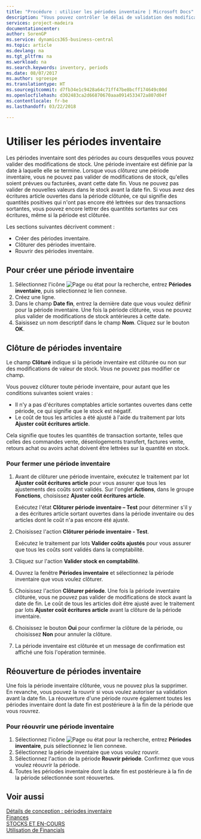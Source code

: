 ```yaml
---
title: "Procédure : utiliser les périodes inventaire | Microsoft Docs"
description: "Vous pouvez contrôler le délai de validation des modifications du stock en définissant des périodes inventaire."
services: project-madeira
documentationcenter: 
author: SorenGP
ms.service: dynamics365-business-central
ms.topic: article
ms.devlang: na
ms.tgt_pltfrm: na
ms.workload: na
ms.search.keywords: inventory, periods
ms.date: 08/07/2017
ms.author: sgroespe
ms.translationtype: HT
ms.sourcegitcommit: d7fb34e1c9428a64c71ff47be8bcff174649c00d
ms.openlocfilehash: d302483ca2d66870670aaa0914533472a807d04f
ms.contentlocale: fr-be
ms.lasthandoff: 03/22/2018

---
```

# <a name="work-with-inventory-periods"></a>Utiliser les périodes inventaire
Les périodes inventaire sont des périodes au cours desquelles vous pouvez valider des modifications de stock. Une période inventaire est définie par la date à laquelle elle se termine. Lorsque vous clôturez une période inventaire, vous ne pouvez pas valider de modifications de stock, qu'elles soient prévues ou facturées, avant cette date fin. Vous ne pouvez pas valider de nouvelles valeurs dans le stock avant la date fin. Si vous avez des écritures article ouvertes dans la période clôturée, ce qui signifie des quantités positives qui n'ont pas encore été lettrées sur des transactions sortantes, vous pouvez encore lettrer des quantités sortantes sur ces écritures, même si la période est clôturée.  

Les sections suivantes décrivent comment :  

* Créer des périodes inventaire.  
* Clôturer des périodes inventaire.  
* Rouvrir des périodes inventaire.  

## <a name="to-create-an-inventory-period"></a>Pour créer une période inventaire  
1. Sélectionnez l'icône ![Page ou état pour la recherche](media/ui-search/search_small.png "icône Page ou état pour la recherche"), entrez **Périodes inventaire**, puis sélectionnez le lien connexe.  
2. Créez une ligne.  
3. Dans le champ **Date fin**, entrez la dernière date que vous voulez définir pour la période inventaire. Une fois la période clôturée, vous ne pouvez plus valider de modifications de stock antérieures à cette date.  
4. Saisissez un nom descriptif dans le champ **Nom**. Cliquez sur le bouton **OK**.  

## <a name="closing-inventory-periods"></a>Clôture de périodes inventaire  
Le champ **Clôturé** indique si la période inventaire est clôturée ou non sur des modifications de valeur de stock. Vous ne pouvez pas modifier ce champ.  

Vous pouvez clôturer toute période inventaire, pour autant que les conditions suivantes soient vraies :  

* Il n'y a pas d'écritures comptables article sortantes ouvertes dans cette période, ce qui signifie que le stock est négatif.  
* Le coût de tous les articles a été ajusté à l'aide du traitement par lots **Ajuster coût écritures article**.  

Cela signifie que toutes les quantités de transaction sortante, telles que celles des commandes vente, désenlogements transfert, factures vente, retours achat ou avoirs achat doivent être lettrées sur la quantité en stock.  

### <a name="to-close-an-inventory-period"></a>Pour fermer une période inventaire  
1. Avant de clôturer une période inventaire, exécutez le traitement par lot **Ajuster coût écritures article** pour vous assurer que tous les ajustements des coûts sont validés. Sur l'onglet **Actions**, dans le groupe **Fonctions**, choisissez **Ajuster coût écritures article**.  

     Exécutez l'état **Clôturer période inventaire – Test** pour déterminer s'il y a des écritures article sortant ouvertes dans la période inventaire ou des articles dont le coût n'a pas encore été ajusté.  
2. Choisissez l'action **Clôturer période inventaire - Test**.  

     Exécutez le traitement par lots **Valider coûts ajustés** pour vous assurer que tous les coûts sont validés dans la comptabilité.  
3. Cliquez sur l'action **Valider stock en comptabilité**.  
4. Ouvrez la fenêtre **Périodes inventaire** et sélectionnez la période inventaire que vous voulez clôturer.  
5. Choisissez l'action **Clôturer période**. Une fois la période inventaire clôturée, vous ne pouvez pas valider de modifications de stock avant la date de fin. Le coût de tous les articles doit être ajusté avec le traitement par lots **Ajuster coût écritures article** avant la clôture de la période inventaire.  
6. Choisissez le bouton **Oui** pour confirmer la clôture de la période, ou choisissez **Non** pour annuler la clôture.  
7. La période inventaire est clôturée et un message de confirmation est affiché une fois l'opération terminée.  

## <a name="reopening-inventory-periods"></a>Réouverture de périodes inventaire  
Une fois la période inventaire clôturée, vous ne pouvez plus la supprimer. En revanche, vous pouvez la rouvrir si vous voulez autoriser sa validation avant la date fin. La réouverture d'une période rouvre également toutes les périodes inventaire dont la date fin est postérieure à la fin de la période que vous rouvrez.  

### <a name="to-reopen-an-inventory-period"></a>Pour réouvrir une période inventaire  
1. Sélectionnez l'icône ![Page ou état pour la recherche](media/ui-search/search_small.png "Page ou état pour la recherche"), entrez **Périodes inventaire**, puis sélectionnez le lien connexe.  
2. Sélectionnez la période inventaire que vous voulez rouvrir.  
3. Sélectionnez l'action de la période **Rouvrir période**. Confirmez que vous voulez réouvrir la période.  
4. Toutes les périodes inventaire dont la date fin est postérieure à la fin de la période sélectionnée sont réouvertes.  

## <a name="see-also"></a>Voir aussi  
[Détails de conception : périodes inventaire](design-details-inventory-periods.md)  
[Finances](finance.md)  
[STOCKS ET EN-COURS](inventory-manage-inventory.md)  
[Utilisation de Financials](ui-work-product.md)

